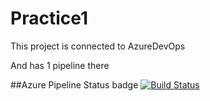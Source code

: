 # Practice1

This project is connected to AzureDevOps 

And has 1 pipeline there

##Azure Pipeline Status badge
[![Build Status](https://dev.azure.com/4sd-31/Practice11/_apis/build/status/YuriiRakhimov2000.Practice1?branchName=master)](https://dev.azure.com/4sd-31/Practice11/_build/latest?definitionId=2&branchName=master)
